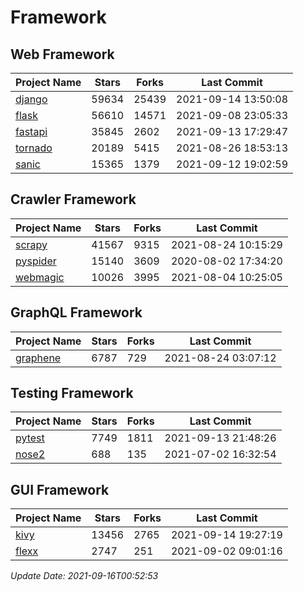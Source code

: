 # Framework

## Web Framework
| Project Name | Stars | Forks | Last Commit |
| ------------ | ----- | ----- | ----------- |
| [django](https://github.com/django/django) | 59634 | 25439 | 2021-09-14 13:50:08 |
| [flask](https://github.com/pallets/flask) | 56610 | 14571 | 2021-09-08 23:05:33 |
| [fastapi](https://github.com/tiangolo/fastapi) | 35845 | 2602 | 2021-09-13 17:29:47 |
| [tornado](https://github.com/tornadoweb/tornado) | 20189 | 5415 | 2021-08-26 18:53:13 |
| [sanic](https://github.com/sanic-org/sanic) | 15365 | 1379 | 2021-09-12 19:02:59 |

## Crawler Framework
| Project Name | Stars | Forks | Last Commit |
| ------------ | ----- | ----- | ----------- |
| [scrapy](https://github.com/scrapy/scrapy) | 41567 | 9315 | 2021-08-24 10:15:29 |
| [pyspider](https://github.com/binux/pyspider) | 15140 | 3609 | 2020-08-02 17:34:20 |
| [webmagic](https://github.com/code4craft/webmagic) | 10026 | 3995 | 2021-08-04 10:25:05 |

## GraphQL Framework
| Project Name | Stars | Forks | Last Commit |
| ------------ | ----- | ----- | ----------- |
| [graphene](https://github.com/graphql-python/graphene) | 6787 | 729 | 2021-08-24 03:07:12 |

## Testing Framework
| Project Name | Stars | Forks | Last Commit |
| ------------ | ----- | ----- | ----------- |
| [pytest](https://github.com/pytest-dev/pytest) | 7749 | 1811 | 2021-09-13 21:48:26 |
| [nose2](https://github.com/nose-devs/nose2) | 688 | 135 | 2021-07-02 16:32:54 |

## GUI Framework
| Project Name | Stars | Forks | Last Commit |
| ------------ | ----- | ----- | ----------- |
| [kivy](https://github.com/kivy/kivy) | 13456 | 2765 | 2021-09-14 19:27:19 |
| [flexx](https://github.com/flexxui/flexx) | 2747 | 251 | 2021-09-02 09:01:16 |

*Update Date: 2021-09-16T00:52:53*